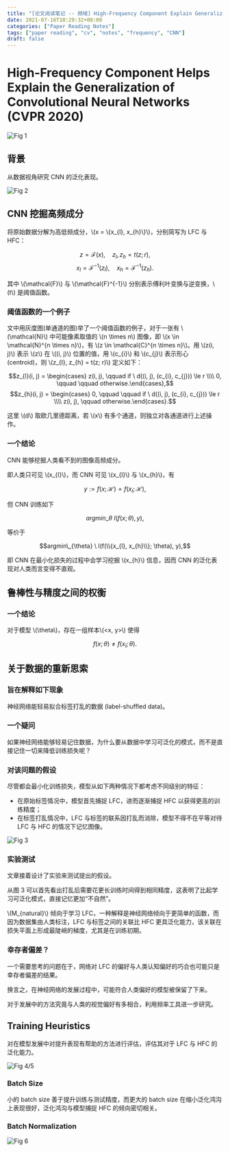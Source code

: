 ```yaml
---
title: "[论文阅读笔记 -- 频域] High-Frequency Component Explain Generalization of CNNs (CVPR 2020)"
date: 2021-07-16T10:29:32+08:00
categories: ["Paper Reading Notes"]
tags: ["paper reading", "cv", "notes", "frequency", "CNN"]
draft: false
---
```


# High-Frequency Component Helps Explain the Generalization of Convolutional Neural Networks (CVPR 2020)

![Fig 1](/images/2021/PRN47/1.png)

## 背景

从数据视角研究 CNN 的泛化表现。  

![Fig 2](/images/2021/PRN47/2.png)

## CNN 挖掘高频成分

将原始数据分解为高低频成分，\\(x = \\{x_{l}, x_{h}\\}\\)，分别简写为 LFC 与 HFC：  

$$z = \mathcal{F}(x), \quad z_{l}, z_{h} = t(z; r),$$
$$x_{l} = \mathcal{F}^{-1}(z_{l}), \quad x_{h} = \mathcal{F}^{-1}(z_{h}).$$  

其中 \\(\mathcal{F}\\) 与 \\(\mathcal{F}^{-1}\\) 分别表示傅利叶变换与逆变换，\\(t\\) 是阈值函数。  

### 阈值函数的一个例子

文中用灰度图(单通道的图)举了一个阈值函数的例子，对于一张有 \\(\mathcal{N}\\) 中可能像素取值的 \\(n \times n\\) 图像，即 \\(x \in \mathcal{N}^{n \times n}\\)，有 \\(z \in \mathcal{C}^{n \times n}\\)。用 \\(z(i, j)\\) 表示 \\(z\\) 在 \\((i, j)\\) 位置的值，用 \\(c_{i}\\) 和 \\(c_{j}\\) 表示形心 (centroid)，则 \\(z_{l}, z_{h} = t(z; r)\\) 定义如下：  

$$z_{l}(i, j) = \begin{cases} z(i, j), \qquad if \ d((i, j), (c_{i}, c_{j})) \le r \\\\ 0, \qquad \qquad otherwise.\end{cases},$$
$$z_{h}(i, j) = \begin{cases} 0, \qquad \qquad if \ d((i, j), (c_{i}, c_{j})) \le r \\\\ z(i, j), \qquad otherwise.\end{cases}.$$

这里 \\(d\\) 取欧几里德距离，若 \\(x\\) 有多个通道，则独立对各通道进行上述操作。  

### 一个结论

CNN 能够挖掘人类看不到的图像高频成分。  

即人类只可见 \\(x_{l}\\)，而 CNN 可见 \\(x_{l}\\) 与 \\(x_{h}\\)，有  

$$y := f(x; \mathcal{H}) = f(x_{l}; \mathcal{H}),$$  

但 CNN 训练如下  

$$argmin\_{\theta} \ l(f(x; \theta), y),$$  

等价于  

$$argmin\_{\theta} \ l(f(\\{x_{l}, x_{h}\\}; \theta), y),$$  

即 CNN 在最小化损失的过程中会学习挖掘 \\(x_{h}\\) 信息，因而 CNN 的泛化表现对人类而言变得不直观。  

## 鲁棒性与精度之间的权衡

### 一个结论

对于模型 \\(\theta\\)，存在一组样本\\(<x, y>\\) 使得  

$$f(x; \theta) \ne f(x_{l}; \theta).$$  

## 关于数据的重新思索

### 旨在解释如下现象

神经网络能轻易拟合标签打乱的数据 (label-shuffled data)。  

### 一个疑问

如果神经网络能够轻易记住数据，为什么要从数据中学习可泛化的模式，而不是直接记住一切来降低训练损失呢？  

### 对该问题的假设

尽管都会最小化训练损失，模型从如下两种情况下都考虑不同级别的特征：  

+ 在原始标签情况中，模型首先捕捉 LFC，进而逐渐捕捉 HFC 以获得更高的训练精度；  
+ 在标签打乱情况中，LFC 与标签的联系因打乱而消除，模型不得不在平等对待 LFC 与 HFC 的情况下记忆图像。  

![Fig 3](/images/2021/PRN47/3.png)

### 实验测试

文章接着设计了实验来测试提出的假设。  

从图 3 可以首先看出打乱后需要花更长训练时间得到相同精度，这表明了比起学习可泛化模式，直接记忆更加“不自然”。  

\\(M_{natural}\\) 倾向于学习 LFC，一种解释是神经网络倾向于更简单的函数，而因为数据集由人类标注，LFC 与标签之间的关联比 HFC 更具泛化能力，该关联在损失平面上形成最陡峭的梯度，尤其是在训练初期。  

### 幸存者偏差？

一个需要思考的问题在于，网络对 LFC 的偏好与人类认知偏好的巧合也可能只是幸存者偏差的结果。  

换言之，在神经网络的发展过程中，可能符合人类偏好的模型被保留了下来。  

对于发展中的方法究竟与人类的视觉偏好有多相合，利用频率工具进一步研究。  

## Training Heuristics

对在模型发展中对提升表现有帮助的方法进行评估，评估其对于 LFC 与 HFC 的泛化能力。  

![Fig 4/5](/images/2021/PRN47/4-5.png)

### Batch Size

小的 batch size 善于提升训练与测试精度，而更大的 batch size 在缩小泛化鸿沟上表现很好，泛化鸿沟与模型捕捉 HFC 的倾向密切相关。

### Batch Normalization

![Fig 6](/images/2021/PRN47/6.png)
